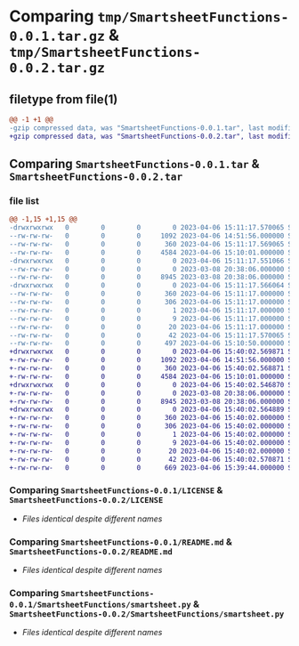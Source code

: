 # Comparing `tmp/SmartsheetFunctions-0.0.1.tar.gz` & `tmp/SmartsheetFunctions-0.0.2.tar.gz`

## filetype from file(1)

```diff
@@ -1 +1 @@
-gzip compressed data, was "SmartsheetFunctions-0.0.1.tar", last modified: Thu Apr  6 15:11:17 2023, max compression
+gzip compressed data, was "SmartsheetFunctions-0.0.2.tar", last modified: Thu Apr  6 15:40:02 2023, max compression
```

## Comparing `SmartsheetFunctions-0.0.1.tar` & `SmartsheetFunctions-0.0.2.tar`

### file list

```diff
@@ -1,15 +1,15 @@
-drwxrwxrwx   0        0        0        0 2023-04-06 15:11:17.570065 SmartsheetFunctions-0.0.1/
--rw-rw-rw-   0        0        0     1092 2023-04-06 14:51:56.000000 SmartsheetFunctions-0.0.1/LICENSE
--rw-rw-rw-   0        0        0      360 2023-04-06 15:11:17.569065 SmartsheetFunctions-0.0.1/PKG-INFO
--rw-rw-rw-   0        0        0     4584 2023-04-06 15:10:01.000000 SmartsheetFunctions-0.0.1/README.md
-drwxrwxrwx   0        0        0        0 2023-04-06 15:11:17.551066 SmartsheetFunctions-0.0.1/SmartsheetFunctions/
--rw-rw-rw-   0        0        0        0 2023-03-08 20:38:06.000000 SmartsheetFunctions-0.0.1/SmartsheetFunctions/__init__.py
--rw-rw-rw-   0        0        0     8945 2023-03-08 20:38:06.000000 SmartsheetFunctions-0.0.1/SmartsheetFunctions/smartsheet.py
-drwxrwxrwx   0        0        0        0 2023-04-06 15:11:17.566064 SmartsheetFunctions-0.0.1/SmartsheetFunctions.egg-info/
--rw-rw-rw-   0        0        0      360 2023-04-06 15:11:17.000000 SmartsheetFunctions-0.0.1/SmartsheetFunctions.egg-info/PKG-INFO
--rw-rw-rw-   0        0        0      306 2023-04-06 15:11:17.000000 SmartsheetFunctions-0.0.1/SmartsheetFunctions.egg-info/SOURCES.txt
--rw-rw-rw-   0        0        0        1 2023-04-06 15:11:17.000000 SmartsheetFunctions-0.0.1/SmartsheetFunctions.egg-info/dependency_links.txt
--rw-rw-rw-   0        0        0        9 2023-04-06 15:11:17.000000 SmartsheetFunctions-0.0.1/SmartsheetFunctions.egg-info/requires.txt
--rw-rw-rw-   0        0        0       20 2023-04-06 15:11:17.000000 SmartsheetFunctions-0.0.1/SmartsheetFunctions.egg-info/top_level.txt
--rw-rw-rw-   0        0        0       42 2023-04-06 15:11:17.570065 SmartsheetFunctions-0.0.1/setup.cfg
--rw-rw-rw-   0        0        0      497 2023-04-06 15:10:50.000000 SmartsheetFunctions-0.0.1/setup.py
+drwxrwxrwx   0        0        0        0 2023-04-06 15:40:02.569871 SmartsheetFunctions-0.0.2/
+-rw-rw-rw-   0        0        0     1092 2023-04-06 14:51:56.000000 SmartsheetFunctions-0.0.2/LICENSE
+-rw-rw-rw-   0        0        0      360 2023-04-06 15:40:02.568871 SmartsheetFunctions-0.0.2/PKG-INFO
+-rw-rw-rw-   0        0        0     4584 2023-04-06 15:10:01.000000 SmartsheetFunctions-0.0.2/README.md
+drwxrwxrwx   0        0        0        0 2023-04-06 15:40:02.546870 SmartsheetFunctions-0.0.2/SmartsheetFunctions/
+-rw-rw-rw-   0        0        0        0 2023-03-08 20:38:06.000000 SmartsheetFunctions-0.0.2/SmartsheetFunctions/__init__.py
+-rw-rw-rw-   0        0        0     8945 2023-03-08 20:38:06.000000 SmartsheetFunctions-0.0.2/SmartsheetFunctions/smartsheet.py
+drwxrwxrwx   0        0        0        0 2023-04-06 15:40:02.564889 SmartsheetFunctions-0.0.2/SmartsheetFunctions.egg-info/
+-rw-rw-rw-   0        0        0      360 2023-04-06 15:40:02.000000 SmartsheetFunctions-0.0.2/SmartsheetFunctions.egg-info/PKG-INFO
+-rw-rw-rw-   0        0        0      306 2023-04-06 15:40:02.000000 SmartsheetFunctions-0.0.2/SmartsheetFunctions.egg-info/SOURCES.txt
+-rw-rw-rw-   0        0        0        1 2023-04-06 15:40:02.000000 SmartsheetFunctions-0.0.2/SmartsheetFunctions.egg-info/dependency_links.txt
+-rw-rw-rw-   0        0        0        9 2023-04-06 15:40:02.000000 SmartsheetFunctions-0.0.2/SmartsheetFunctions.egg-info/requires.txt
+-rw-rw-rw-   0        0        0       20 2023-04-06 15:40:02.000000 SmartsheetFunctions-0.0.2/SmartsheetFunctions.egg-info/top_level.txt
+-rw-rw-rw-   0        0        0       42 2023-04-06 15:40:02.570871 SmartsheetFunctions-0.0.2/setup.cfg
+-rw-rw-rw-   0        0        0      669 2023-04-06 15:39:44.000000 SmartsheetFunctions-0.0.2/setup.py
```

### Comparing `SmartsheetFunctions-0.0.1/LICENSE` & `SmartsheetFunctions-0.0.2/LICENSE`

 * *Files identical despite different names*

### Comparing `SmartsheetFunctions-0.0.1/README.md` & `SmartsheetFunctions-0.0.2/README.md`

 * *Files identical despite different names*

### Comparing `SmartsheetFunctions-0.0.1/SmartsheetFunctions/smartsheet.py` & `SmartsheetFunctions-0.0.2/SmartsheetFunctions/smartsheet.py`

 * *Files identical despite different names*

